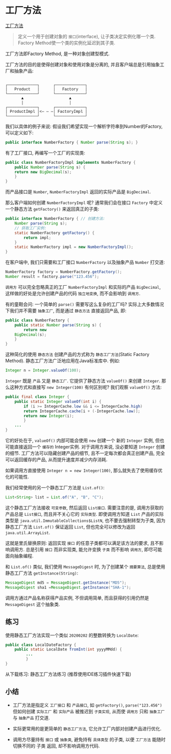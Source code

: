 # 工厂方法

[工厂方法](https://www.liaoxuefeng.com/wiki/1252599548343744/1281319170474017)

>定义一个用于创建对象的 `接口`(interface), 让子类决定实例化哪一个类.
>Factory Method使一个类的实例化延迟到其子类.

工厂方法即Factory Method, 是一种对象创建型模式.

工厂方法的目的是使得创建对象和使用对象是分离的, 并且客户端总是引用抽象工厂和抽象产品:

<pre class="ascii"><code class="language-ascii"
style="font-family: JetBrainsMono, &quot;Courier New&quot;, Consolas, monospace;">
┌─────────────┐      ┌─────────────┐
│   Product   │      │   Factory   │
└─────────────┘      └─────────────┘
       ▲                    ▲
       │                    │
┌─────────────┐      ┌─────────────┐
│ ProductImpl │&lt;─ ─ ─│ FactoryImpl │
└─────────────┘      └─────────────┘
</code></pre>

我们以具体的例子来说: 假设我们希望实现一个解析字符串到Number的Factory, 可以定义如下:

```java
public interface NumberFactory { Number parse(String s); }
```

有了工厂接口, 再编写一个工厂的实现类:

```java
public class NumberFactoryImpl implements NumberFactory {
    public Number parse(String s) {
    return new BigDecimal(s);
    }
}
```

而产品接口是 `Number`, `NumberFactoryImpl` 返回的实际产品是 `BigDecimal`.

那么客户端如何创建 `NumberFactoryImpl` 呢?
通常我们会在接口 `Factory` 中定义一个静态方法 `getFactory()` 来返回真正的子类:

```java
public interface NumberFactory { // 创建方法:
    Number parse(String s);
    // 获取工厂实例:
    static NumberFactory getFactory() {
        return impl;
    }
    static NumberFactory impl = new NumberFactoryImpl();
}
```

在客户端中, 我们只需要和工厂接口 `NumberFactory` 以及抽象产品 `Number` 打交道:

```java
NumberFactory factory = NumberFactory.getFactory();
Number result = factory.parse("123.456");
```

`调用方` 可以完全忽略真正的工厂 `NumberFactoryImpl` 和实际的产品 `BigDecimal`,
这样做的好处是允许创建产品的代码 `独立地变换`, 而不会影响到 `调用方`.

有的童鞋会问: 一个简单的 `parse()` 需要写这么复杂的工厂吗?
实际上大多数情况下我们并不需要 `抽象工厂`,
而是通过 `静态方法` 直接返回产品, 即:

```java
public class NumberFactory {
    public static Number parse(String s) {
        return new
    BigDecimal(s);
    }
}
```

这种简化的使用 `静态方法` 创建产品的方式称为 `静态工厂方法`(Static Factory Method).
静态工厂方法广泛地应用在Java标准库中. 例如:

```java
Integer n = Integer.valueOf(100);
```

`Integer` 既是 `产品` 又是 `静态工厂`.
它提供了静态方法 `valueOf()` 来创建 `Integer`.
那么这种方式和直接写 `new Integer(100)` 有何区别呢?
我们观察 `valueOf()` 方法:

```java
public final class Integer {
    public static Integer valueOf(int i) {
        if (i >= IntegerCache.low && i <= IntegerCache.high)
        return IntegerCache.cache[i + (-IntegerCache.low)];
        return new Integer(i);
        }
    ...
}
```

它的好处在于,
`valueOf()` 内部可能会使用 `new` 创建一个 新的 `Integer` 实例,
但也可能直接返回一个 `缓存的` Integer实例.
对于调用方来说, 没必要知道 `Integer` 创建的细节.
工厂方法可以隐藏创建产品的细节,
且不一定每次都会真正创建产品,
完全可以返回缓存的产品, 从而提升速度并减少内存消耗.

如果调用方直接使用 `Integer n = new Integer(100)`,
那么就失去了使用缓存优化的可能性.

我们经常使用的另一个静态工厂方法是 `List.of()`:

```java
List<String> list = List.of("A", "B", "C");
```

这个静态工厂方法接收 `可变参数`, 然后返回 `List接口`.
需要注意的是, 调用方获取的产品总是 `List接口`, 而且并不关心它的 `实际类型`.
即使调用方知道 `List` 产品的实际类型是 `java.util.ImmutableCollections$ListN`,
也不要去强制转型为子类, 因为静态工厂方法 `List.of()` 保证返回 `List`,
但也完全可以修改为返回 `java.util.ArrayList`.

这就是里氏替换原则:
返回实现 `接口` 的任意子类都可以满足该方法的要求, 且不影响调用方.
总是引用 `接口` 而非实现类, 能允许变换 `子类` 而不影响 `调用方`, 即尽可能面向抽象编程.

和 `List.of()` 类似,
我们使用 `MessageDigest` 时, 为了创建某个 `摘要算法`,
总是使用静态工厂方法 `getInstance(String)`:

```java
MessageDigest md5 = MessageDigest.getInstance("MD5");
MessageDigest sha1 =MessageDigest.getInstance("SHA-1");
```

调用方通过产品名称获得产品实例, 不但调用简单,
而且获得的引用仍然是 `MessageDigest` 这个抽象类.

## 练习

使用静态工厂方法实现一个类似 `20200202` 的整数转换为 `LocalDate`:

```java
public class LocalDateFactory {
    public static LocalDate fromInt(int yyyyMMdd) {
         ...
         }
}
```

从下载练习: 静态工厂方法练习 (推荐使用IDE练习插件快速下载)

## 小结

+ 工厂方法是指定义 `工厂接口` 和 `产品接口`, 如 `getFactory()`,  `parse("123.456")`
但如何创建 `实际工厂` 和 `实际产品` 被推迟到 `子类实现`,
从而使 `调用方` 只和 `抽象工厂` 与 `抽象产品` 打交道.

+ 实际更常用的是更简单的 `静态工厂方法`, 它允许工厂内部对创建产品进行优化.

+ 调用方尽量持有 `接口` 或 `抽象类`, 避免持有 `具体类型` 的子类,
以便 `工厂方法` 能随时切换不同的 子类 返回, 却不影响调用方代码.
